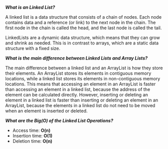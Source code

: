 ***What is an Linked List?***

A linked list is a data structure that consists of a chain of nodes. 
Each node contains data and a reference (or link) to the next node in the chain. 
The first node in the chain is called the head, and the last node is called the tail.

LinkedLists are a dynamic data structure, which means that they can grow and shrink as needed.
This is in contrast to arrays, which are a static data structure with a fixed size.


***What is the main difference between Linked Lists and Array Lists?***

The main difference between a linked list and an ArrayList is how they store their elements. An ArrayList stores its elements 
in contiguous memory locations, while a linked list stores its elements in non-contiguous memory locations. This means that accessing
an element in an ArrayList is faster than accessing an element in a linked list, because the address of the element can be calculated directly. However, inserting or deleting an element in a
linked list is faster than inserting or deleting an element in an ArrayList, because the elements in a linked list do not need to be moved when an element is inserted or deleted.

***What are the Big(O) of the Linked List Operations?***

- Access time: **O(n)**	
- Insertion time: **O(1)**	
- Deletion time: **O(n)**